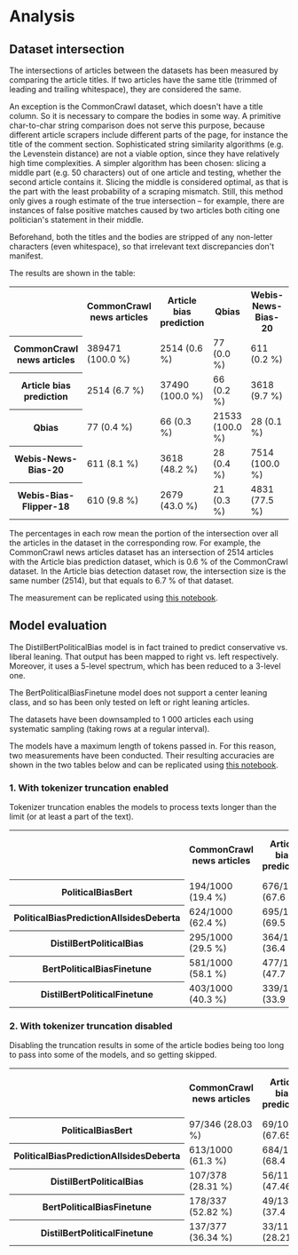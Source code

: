 # Analysis

## Dataset intersection

The intersections of articles between the datasets has been measured by comparing the article titles. If two articles
have the same title (trimmed of leading and trailing whitespace), they are considered the same.

An exception is the CommonCrawl dataset, which doesn't have a title column. So it is necessary to compare the bodies in
some way. A primitive char-to-char string comparison does not serve this purpose, because different article scrapers
include different parts of the page, for instance the title of the comment section. Sophisticated string similarity
algorithms (e.g. the Levenstein distance) are not a viable option, since they have relatively high time complexities. A
simpler algorithm has been chosen: slicing a middle part (e.g. 50 characters) out of one article and testing, whether
the second article contains it. Slicing the middle is considered optimal, as that is the part with the least probability
of a scraping mismatch. Still, this method only gives a rough estimate of the true intersection – for example, there are
instances of false positive matches caused by two articles both citing one politician's statement in their middle.

Beforehand, both the titles and the bodies are stripped of any non-letter characters (even whitespace), so
that irrelevant text discrepancies don't manifest.

The results are shown in the table:

<table>
  <tr>
    <th></th>
    <th>CommonCrawl news articles</th>
    <th>Article bias prediction</th>
    <th>Qbias</th>
    <th>Webis-News-Bias-20</th>
    <th>Webis-Bias-Flipper-18</th>
  </tr>
  <tr>
    <th>CommonCrawl news articles</th>
    <td>389471 (100.0 %)</td>
    <td>2514 (0.6 %)</td>
    <td>77 (0.0 %)</td>
    <td>611 (0.2 %)</td>
    <td>610 (0.2 %)</td>
  </tr>
  <tr>
    <th>Article bias prediction</th>
    <td>2514 (6.7 %)</td>
    <td>37490 (100.0 %)</td>
    <td>66 (0.2 %)</td>
    <td>3618 (9.7 %)</td>
    <td>2679 (7.1 %)</td>
  </tr>
  <tr>
    <th>Qbias</th>
    <td>77 (0.4 %)</td>
    <td>66 (0.3 %)</td>
    <td>21533 (100.0 %)</td>
    <td>28 (0.1 %)</td>
    <td>21 (0.1 %)</td>
  </tr>
  <tr>
    <th>Webis-News-Bias-20</th>
    <td>611 (8.1 %)</td>
    <td>3618 (48.2 %)</td>
    <td>28 (0.4 %)</td>
    <td>7514 (100.0 %)</td>
    <td>4831 (64.3 %)</td>
  </tr>
  <tr>
    <th>Webis-Bias-Flipper-18</th>
    <td>610 (9.8 %)</td>
    <td>2679 (43.0 %)</td>
    <td>21 (0.3 %)</td>
    <td>4831 (77.5 %)</td>
    <td>6237 (100.0 %)</td>
  </tr>
</table>

The percentages in each row mean the portion of the intersection over all the articles in the dataset in the
corresponding row. For example, the CommonCrawl news articles dataset has an intersection of 2514 articles with the
Article bias prediction dataset, which is 0.6 % of the CommonCrawl dataset. In the Article bias detection dataset row,
the intersection size is the same number (2514), but that equals to 6.7 % of that dataset.

The measurement can be replicated using [this notebook](dataset_intersection.ipynb).

## Model evaluation

The DistilBertPoliticalBias model is in fact trained to predict conservative vs. liberal leaning. That output has been
mapped to right vs. left respectively. Moreover, it uses a 5-level spectrum, which has been reduced to a 3-level one.

The BertPoliticalBiasFinetune model does not support a center leaning class, and so has been only tested on left or
right leaning articles.

The datasets have been downsampled to 1 000 articles each using systematic sampling (taking rows at a regular interval).

The models have a maximum length of tokens passed in. For this reason, two measurements have been conducted. Their
resulting accuracies are shown in the two tables below and can be replicated
using [this notebook](model_evaluation.ipynb).

### 1. With tokenizer truncation enabled

Tokenizer truncation enables the models to process texts longer than the limit (or at least a part of the text).

<table>
  <tr>
    <th></th>
    <th>CommonCrawl news articles</th>
    <th>Article bias prediction</th>
    <th>Qbias</th>
    <th>Webis-News-Bias-20</th>
    <th>Webis-Bias-Flipper-18</th>
  </tr>
  <tr>
    <th>PoliticalBiasBert</th>
    <td>194/1000 (19.4 %)</td>
    <td>676/1000 (67.6 %)</td>
    <td>399/1000 (39.9 %)</td>
    <td>530/1000 (53.0 %)</td>
    <td>449/1000 (44.9 %)</td>
  </tr>
  <tr>
    <th>PoliticalBiasPredictionAllsidesDeberta</th>
    <td>624/1000 (62.4 %)</td>
    <td>695/1000 (69.5 %)</td>
    <td>528/1000 (52.8 %)</td>
    <td>772/1000 (77.2 %)</td>
    <td>659/1000 (65.9 %)</td>
  </tr>
  <tr>
    <th>DistilBertPoliticalBias</th>
    <td>295/1000 (29.5 %)</td>
    <td>364/1000 (36.4 %)</td>
    <td>318/1000 (31.8 %)</td>
    <td>390/1000 (39.0 %)</td>
    <td>387/1000 (38.7 %)</td>
  </tr>
  <tr>
    <th>BertPoliticalBiasFinetune</th>
    <td>581/1000 (58.1 %)</td>
    <td>477/1000 (47.7 %)</td>
    <td>558/1000 (55.8 %)</td>
    <td>561/1000 (56.1 %)</td>
    <td>411/1000 (41.1 %)</td>
  </tr>
  <tr>
    <th>DistilBertPoliticalFinetune</th>
    <td>403/1000 (40.3 %)</td>
    <td>339/1000 (33.9 %)</td>
    <td>460/1000 (46.0 %)</td>
    <td>430/1000 (43.0 %)</td>
    <td>367/1000 (36.7 %)</td>
  </tr>
</table>

### 2. With tokenizer truncation disabled

Disabling the truncation results in some of the article bodies being too long to pass into some of the models, and so
getting skipped.

<table>
  <tr>
    <th></th>
    <th>CommonCrawl news articles</th>
    <th>Article bias prediction</th>
    <th>Qbias</th>
    <th>Webis-News-Bias-20</th>
    <th>Webis-Bias-Flipper-18</th>
  </tr>
  <tr>
    <th>PoliticalBiasBert</th>
    <td>97/346 (28.03 %)</td>
    <td>69/102 (67.65 %)</td>
    <td>420/1000 (42.0 %)</td>
    <td>89/180 (49.44 %)</td>
    <td>102/185 (55.14 %)</td>
  </tr>
  <tr>
    <th>PoliticalBiasPredictionAllsidesDeberta</th>
    <td>613/1000 (61.3 %)</td>
    <td>684/1000 (68.4 %)</td>
    <td>535/1000 (53.5 %)</td>
    <td>764/1000 (76.4 %)</td>
    <td>678/1000 (67.8 %)</td>
  </tr>
  <tr>
    <th>DistilBertPoliticalBias</th>
    <td>107/378 (28.31 %)</td>
    <td>56/118 (47.46 %)</td>
    <td>357/1000 (35.7 %)</td>
    <td>110/191 (57.59 %)</td>
    <td>113/206 (54.85 %)</td>
  </tr>
  <tr>
    <th>BertPoliticalBiasFinetune</th>
    <td>178/337 (52.82 %)</td>
    <td>49/131 (37.4 %)</td>
    <td>557/1000 (55.7 %)</td>
    <td>67/183 (36.61 %)</td>
    <td>95/247 (38.46 %)</td>
  </tr>
  <tr>
    <th>DistilBertPoliticalFinetune</th>
    <td>137/377 (36.34 %)</td>
    <td>33/117 (28.21 %)</td>
    <td>446/1000 (44.6 %)</td>
    <td>50/189 (26.46 %)</td>
    <td>54/194 (27.84 %)</td>
  </tr>
</table>

